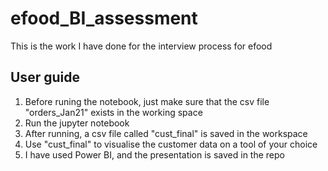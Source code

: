 # efood_BI_assessment
This is the work I have done for the interview process for efood

## User guide
1. Before runing the notebook, just make sure that the csv file "orders_Jan21" exists in the working space
2. Run the jupyter notebook
3. After running, a csv file called "cust_final" is saved in the workspace
4. Use "cust_final" to visualise the customer data on a tool of your choice
5. I have used Power BI, and the presentation is saved in the repo
